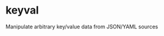 # keyval
Manipulate arbitrary key/value data from JSON/YAML sources

[Go docs]: https://github.com/hashibuto/keyval/blob/master/docs/doc.md
